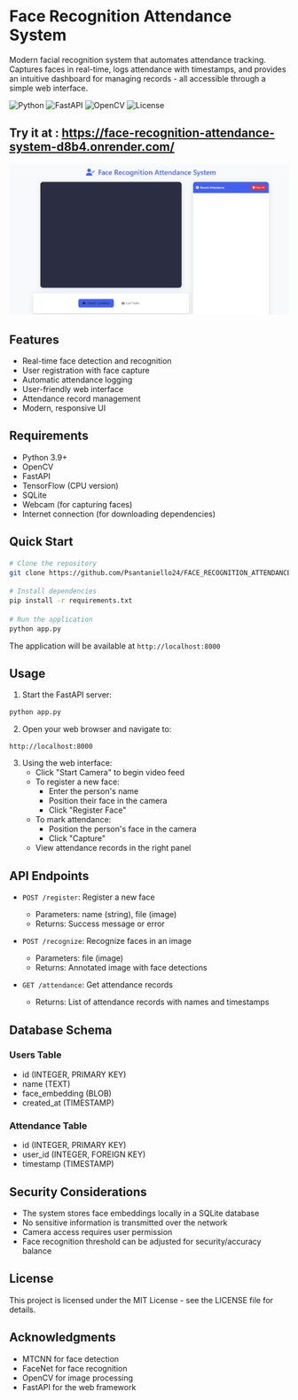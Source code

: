 # Face Recognition Attendance System

Modern facial recognition system that automates attendance tracking. Captures faces in real-time, logs attendance with timestamps, and provides an intuitive dashboard for managing records - all accessible through a simple web interface.

![Python](https://img.shields.io/badge/python-v3.9-blue.svg)
![FastAPI](https://img.shields.io/badge/FastAPI-005571?style=flat&logo=fastapi)
![OpenCV](https://img.shields.io/badge/opencv-%23white.svg?style=flat&logo=opencv&logoColor=white)
![License](https://img.shields.io/badge/license-MIT-green.svg)

## Try it at : https://face-recognition-attendance-system-d8b4.onrender.com/

![Interface Example](https://github.com/Psantaniello24/FACE_RECOGNITION_ATTENDANCE_SYSTEM/blob/main/face_recognition.png)

## Features

- Real-time face detection and recognition
- User registration with face capture
- Automatic attendance logging
- User-friendly web interface
- Attendance record management
- Modern, responsive UI

## Requirements

- Python 3.9+
- OpenCV
- FastAPI
- TensorFlow (CPU version)
- SQLite
- Webcam (for capturing faces)
- Internet connection (for downloading dependencies)

## Quick Start

```bash
# Clone the repository
git clone https://github.com/Psantaniello24/FACE_RECOGNITION_ATTENDANCE_SYSTEM.git

# Install dependencies
pip install -r requirements.txt

# Run the application
python app.py
```

The application will be available at `http://localhost:8000`

## Usage

1. Start the FastAPI server:
```bash
python app.py
```

2. Open your web browser and navigate to:
```
http://localhost:8000
```

3. Using the web interface:
   - Click "Start Camera" to begin video feed
   - To register a new face:
     - Enter the person's name
     - Position their face in the camera
     - Click "Register Face"
   - To mark attendance:
     - Position the person's face in the camera
     - Click "Capture"
   - View attendance records in the right panel

## API Endpoints

- `POST /register`: Register a new face
  - Parameters: name (string), file (image)
  - Returns: Success message or error

- `POST /recognize`: Recognize faces in an image
  - Parameters: file (image)
  - Returns: Annotated image with face detections

- `GET /attendance`: Get attendance records
  - Returns: List of attendance records with names and timestamps

## Database Schema

### Users Table
- id (INTEGER, PRIMARY KEY)
- name (TEXT)
- face_embedding (BLOB)
- created_at (TIMESTAMP)

### Attendance Table
- id (INTEGER, PRIMARY KEY)
- user_id (INTEGER, FOREIGN KEY)
- timestamp (TIMESTAMP)

## Security Considerations

- The system stores face embeddings locally in a SQLite database
- No sensitive information is transmitted over the network
- Camera access requires user permission
- Face recognition threshold can be adjusted for security/accuracy balance

## License

This project is licensed under the MIT License - see the LICENSE file for details.

## Acknowledgments

- MTCNN for face detection
- FaceNet for face recognition
- OpenCV for image processing
- FastAPI for the web framework 
